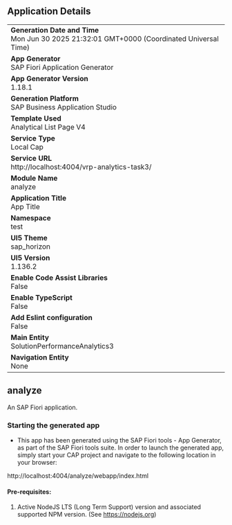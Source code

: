 ## Application Details
|               |
| ------------- |
|**Generation Date and Time**<br>Mon Jun 30 2025 21:32:01 GMT+0000 (Coordinated Universal Time)|
|**App Generator**<br>SAP Fiori Application Generator|
|**App Generator Version**<br>1.18.1|
|**Generation Platform**<br>SAP Business Application Studio|
|**Template Used**<br>Analytical List Page V4|
|**Service Type**<br>Local Cap|
|**Service URL**<br>http://localhost:4004/vrp-analytics-task3/|
|**Module Name**<br>analyze|
|**Application Title**<br>App Title|
|**Namespace**<br>test|
|**UI5 Theme**<br>sap_horizon|
|**UI5 Version**<br>1.136.2|
|**Enable Code Assist Libraries**<br>False|
|**Enable TypeScript**<br>False|
|**Add Eslint configuration**<br>False|
|**Main Entity**<br>SolutionPerformanceAnalytics3|
|**Navigation Entity**<br>None|

## analyze

An SAP Fiori application.

### Starting the generated app

-   This app has been generated using the SAP Fiori tools - App Generator, as part of the SAP Fiori tools suite.  In order to launch the generated app, simply start your CAP project and navigate to the following location in your browser:

http://localhost:4004/analyze/webapp/index.html

#### Pre-requisites:

1. Active NodeJS LTS (Long Term Support) version and associated supported NPM version.  (See https://nodejs.org)


